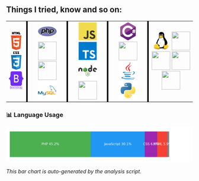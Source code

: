 <h2>Things I tried, know and so on:</h2>
<table>
  <tr>
    <td align="center">
      <a href="https://www.w3.org/html/" target="_blank" title="HTML5"><img src="https://raw.githubusercontent.com/devicons/devicon/master/icons/html5/html5-original-wordmark.svg" width="50" height="50"/></a>
      <a href="https://www.w3schools.com/css/" target="_blank" title="CSS3"><img src="https://raw.githubusercontent.com/devicons/devicon/master/icons/css3/css3-original-wordmark.svg" width="50" height="50"/></a>
      <a href="https://getbootstrap.com" target="_blank" title="Bootstrap"><img src="https://raw.githubusercontent.com/devicons/devicon/master/icons/bootstrap/bootstrap-plain-wordmark.svg" width="50" height="50"/></a>
    </td>
    <td style="border-left: 4px solid black;" align="center">
      <a href="https://www.php.net" target="_blank" title="PHP"><img src="https://raw.githubusercontent.com/devicons/devicon/master/icons/php/php-original.svg" width="50" height="50"/></a>
      <a href="https://codeigniter.com" target="_blank" title="CodeIgniter"><img src="https://cdn.worldvectorlogo.com/logos/codeigniter.svg" width="50" height="50"/></a>
      <a href="https://mariadb.org/" target="_blank" title="MariaDB"><img src="https://www.vectorlogo.zone/logos/mariadb/mariadb-icon.svg" width="50" height="50"/></a>
      <a href="https://www.mysql.com/" target="_blank" title="MySQL"><img src="https://raw.githubusercontent.com/devicons/devicon/master/icons/mysql/mysql-original-wordmark.svg" width="50" height="50"/></a>
    </td>
    <td style="border-left: 4px solid black;" align="center">
      <a href="https://developer.mozilla.org/en-US/docs/Web/JavaScript" target="_blank" title="JavaScript"><img src="https://raw.githubusercontent.com/devicons/devicon/master/icons/javascript/javascript-original.svg" width="50" height="50"/></a>
      <a href="https://www.typescriptlang.org/" target="_blank" title="TypeScript"><img src="https://raw.githubusercontent.com/devicons/devicon/master/icons/typescript/typescript-original.svg" width="50" height="50"/></a>
      <a href="https://nodejs.org" target="_blank" title="Node.js"><img src="https://raw.githubusercontent.com/devicons/devicon/master/icons/nodejs/nodejs-original-wordmark.svg" width="50" height="50"/></a>
      <a href="https://angular.io" target="_blank" title="Angular"><img src="https://angular.io/assets/images/logos/angular/angular.svg" width="50" height="50"/></a>
    </td>
    <td style="border-left: 4px solid black;" align="center">
      <a href="https://www.w3schools.com/cs/" target="_blank" title="C#"><img src="https://raw.githubusercontent.com/devicons/devicon/master/icons/csharp/csharp-original.svg" width="50" height="50"/></a>
      <a href="https://unity.com/" target="_blank" title="Unity"><img src="https://www.vectorlogo.zone/logos/unity3d/unity3d-icon.svg" width="50" height="50"/></a>
      <a href="https://www.java.com" target="_blank" title="Java"><img src="https://raw.githubusercontent.com/devicons/devicon/master/icons/java/java-original.svg" width="50" height="50"/></a>
      <a href="https://www.python.org" target="_blank" title="Python"><img src="https://raw.githubusercontent.com/devicons/devicon/master/icons/python/python-original.svg" width="50" height="50"/></a>
    </td>
    <td style="border-left: 4px solid black;" align="center">
      <a href="https://www.linux.org/" target="_blank" title="Linux"><img src="https://raw.githubusercontent.com/devicons/devicon/master/icons/linux/linux-original.svg" width="50" height="50"/></a>
      <a href="https://www.raspberrypi.com/" target="_blank" title="Raspberry Pi"><img src="https://brandlogos.net/wp-content/uploads/2020/09/raspberry-pi-logo.png" width="50" height="50"/></a>
      <a href="https://grafana.com" target="_blank" title="Grafana"><img src="https://www.vectorlogo.zone/logos/grafana/grafana-icon.svg" width="50" height="50"/></a>
      <a href="https://git-scm.com/" target="_blank" title="Git"><img src="https://www.vectorlogo.zone/logos/git-scm/git-scm-icon.svg" width="50" height="50"/></a>
      <a href="https://www.arduino.cc/" target="_blank" title="Arduino"><img src="https://cdn.worldvectorlogo.com/logos/arduino-1.svg" width="50" height="50"/></a>
    </td>
  </tr>
</table>

<!-- START_SECTION:language-usage -->
### 📊 Language Usage

![Language Usage](language_usage_bar.png)

*This bar chart is auto-generated by the analysis script.*
<!-- END_SECTION:language-usage -->
